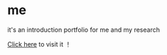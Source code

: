 # me
it's an introduction portfolio for me and my research

[Click here](https://xuhui-hu.github.io/me/) to visit it ！